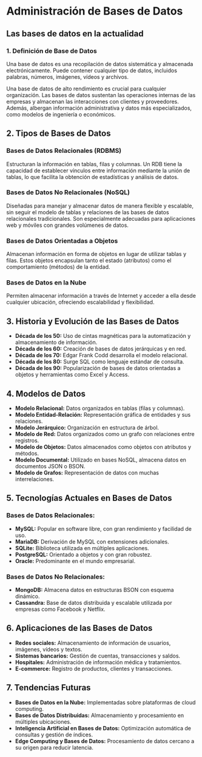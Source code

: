 # Administración de Bases de Datos

## Las bases de datos en la actualidad

### 1. Definición de Base de Datos
Una base de datos es una recopilación de datos sistemática y almacenada electrónicamente. Puede contener cualquier tipo de datos, incluidos palabras, números, imágenes, vídeos y archivos.

Una base de datos de alto rendimiento es crucial para cualquier organización. Las bases de datos sustentan las operaciones internas de las empresas y almacenan las interacciones con clientes y proveedores. Además, albergan información administrativa y datos más especializados, como modelos de ingeniería o económicos.

## 2. Tipos de Bases de Datos

### Bases de Datos Relacionales (RDBMS)
Estructuran la información en tablas, filas y columnas. Un RDB tiene la capacidad de establecer vínculos entre información mediante la unión de tablas, lo que facilita la obtención de estadísticas y análisis de datos.

### Bases de Datos No Relacionales (NoSQL)
Diseñadas para manejar y almacenar datos de manera flexible y escalable, sin seguir el modelo de tablas y relaciones de las bases de datos relacionales tradicionales. Son especialmente adecuadas para aplicaciones web y móviles con grandes volúmenes de datos.

### Bases de Datos Orientadas a Objetos
Almacenan información en forma de objetos en lugar de utilizar tablas y filas. Estos objetos encapsulan tanto el estado (atributos) como el comportamiento (métodos) de la entidad.

### Bases de Datos en la Nube
Permiten almacenar información a través de Internet y acceder a ella desde cualquier ubicación, ofreciendo escalabilidad y flexibilidad.

## 3. Historia y Evolución de las Bases de Datos
- **Década de los 50:** Uso de cintas magnéticas para la automatización y almacenamiento de información.
- **Década de los 60:** Creación de bases de datos jerárquicas y en red.
- **Década de los 70:** Edgar Frank Codd desarrolla el modelo relacional.
- **Década de los 80:** Surge SQL como lenguaje estándar de consulta.
- **Década de los 90:** Popularización de bases de datos orientadas a objetos y herramientas como Excel y Access.

## 4. Modelos de Datos
- **Modelo Relacional:** Datos organizados en tablas (filas y columnas).
- **Modelo Entidad-Relación:** Representación gráfica de entidades y sus relaciones.
- **Modelo Jerárquico:** Organización en estructura de árbol.
- **Modelo de Red:** Datos organizados como un grafo con relaciones entre registros.
- **Modelo de Objetos:** Datos almacenados como objetos con atributos y métodos.
- **Modelo Documental:** Utilizado en bases NoSQL, almacena datos en documentos JSON o BSON.
- **Modelo de Grafos:** Representación de datos con muchas interrelaciones.

## 5. Tecnologías Actuales en Bases de Datos
### Bases de Datos Relacionales:
- **MySQL:** Popular en software libre, con gran rendimiento y facilidad de uso.
- **MariaDB:** Derivación de MySQL con extensiones adicionales.
- **SQLite:** Biblioteca utilizada en múltiples aplicaciones.
- **PostgreSQL:** Orientado a objetos y con gran robustez.
- **Oracle:** Predominante en el mundo empresarial.

### Bases de Datos No Relacionales:
- **MongoDB:** Almacena datos en estructuras BSON con esquema dinámico.
- **Cassandra:** Base de datos distribuida y escalable utilizada por empresas como Facebook y Netflix.

## 6. Aplicaciones de las Bases de Datos
- **Redes sociales:** Almacenamiento de información de usuarios, imágenes, vídeos y textos.
- **Sistemas bancarios:** Gestión de cuentas, transacciones y saldos.
- **Hospitales:** Administración de información médica y tratamientos.
- **E-commerce:** Registro de productos, clientes y transacciones.

## 7. Tendencias Futuras
- **Bases de Datos en la Nube:** Implementadas sobre plataformas de cloud computing.
- **Bases de Datos Distribuidas:** Almacenamiento y procesamiento en múltiples ubicaciones.
- **Inteligencia Artificial en Bases de Datos:** Optimización automática de consultas y gestión de índices.
- **Edge Computing y Bases de Datos:** Procesamiento de datos cercano a su origen para reducir latencia.


